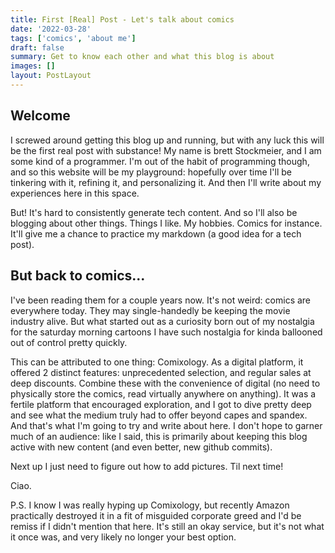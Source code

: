 ```yaml
---
title: First [Real] Post - Let's talk about comics
date: '2022-03-28'
tags: ['comics', 'about me']
draft: false
summary: Get to know each other and what this blog is about
images: []
layout: PostLayout
---
```


## Welcome

I screwed around getting this blog up and running, but with any luck this will be the first real post with substance! My name is brett Stockmeier, and I am some kind of a programmer. I'm out of the habit of programming though, and so this website will be my playground: hopefully over time I'll be tinkering with it, refining it, and personalizing it. And then I'll write about my experiences here in this space.

But! It's hard to consistently generate tech content. And so I'll also be blogging about other things. Things I like. My hobbies. Comics for instance. It'll give me a chance to practice my markdown (a good idea for a tech post).

## But back to comics...

I've been reading them for a couple years now. It's not weird: comics are everywhere today. They may single-handedly be keeping the movie industry alive. But what started out as a curiosity born out of my nostalgia for the saturday morning cartoons I have such nostalgia for kinda ballooned out of control pretty quickly.

This can be attributed to one thing: Comixology. As a digital platform, it offered 2 distinct features: unprecedented selection, and regular sales at deep discounts. Combine these with the convenience of digital (no need to physically store the comics, read virtually anywhere on anything). It was a fertile platform that encouraged exploration, and I got to dive pretty deep and see what the medium truly had to offer beyond capes and spandex. And that's what I'm going to try and write about here. I don't hope to garner much of an audience: like I said, this is primarily about keeping this blog active with new content (and even better, new github commits).

Next up I just need to figure out how to add pictures. Til next time!

Ciao.

P.S. I know I was really hyping up Comixology, but recently Amazon practically destroyed it in a fit of misguided corporate greed and I'd be remiss if I didn't mention that here. It's still an okay service, but it's not what it once was, and very likely no longer your best option.
